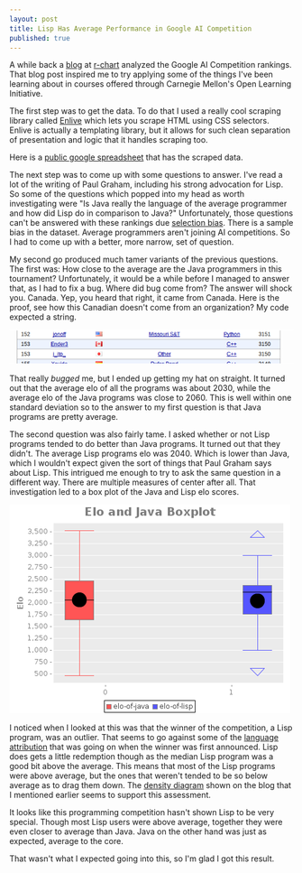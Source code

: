 ```yaml
---
layout: post
title: Lisp Has Average Performance in Google AI Competition
published: true
---
```

A while back a [blog][1] at [r-chart][2] analyzed the Google AI Competition
rankings. That blog post inspired me to try applying some of the things I've
been learning about in courses offered through Carnegie Mellon's Open Learning
Initiative.

The first step was to get the data. To do that I used a really cool scraping
library called [Enlive][3] which lets you scrape HTML using CSS selectors.
Enlive is actually a templating library, but it allows for such clean
separation of presentation and logic that it handles scraping too.

Here is a [public google spreadsheet][4] that has the scraped data.

The next step was to come up with some questions to answer. I've read a lot
of the writing of Paul Graham, including his strong advocation for Lisp. So
some of the questions which popped into my head as worth investigating were
"Is Java really the language of the average programmer and how did Lisp do in
comparison to Java?" Unfortunately, those questions can't be answered with
these rankings due [selection bias][5]. There is a sample bias in the dataset.
Average programmers aren't joining AI competitions.  So I had to come up with a
better, more narrow, set of question.

My second go produced much tamer variants of the previous questions. The first
was: How close to the average are the Java programmers in this tournament?
Unfortunately, it would be a while before I managed to answer that, as I had to
fix a bug. Where did bug come from? The answer will shock you. Canada. Yep, you
heard that right, it came from Canada. Here is the proof, see how this Canadian
doesn't come from an organization? My code expected a string.

![Snippet of Google AI Competition Rankings][6]

That really *bugged* me, but I ended up getting my hat on straight. It turned
out that the average elo of all the programs was about 2030, while the average
elo of the Java programs was close to 2060. This is well within one standard
deviation so to the answer to my first question is that Java programs are
pretty average.

The second question was also fairly tame. I asked whether or not Lisp programs
tended to do better than Java programs. It turned out that they didn't. The
average Lisp programs elo was 2040. Which is lower than Java, which I wouldn't
expect given the sort of things that Paul Graham says about Lisp. This
intrigued me enough to try to ask the same question in a different way. There
are multiple measures of center after all. That investigation led to a
box plot of the Java and Lisp elo scores.

![Boxplot of Java and Lisp Elo Rankings][7]

I noticed when I looked at this was that the winner of the competition, a Lisp
program, was an outlier. That seems to go against some of the
[language attribution][8] that was going on when the winner was first
announced. Lisp does gets a little redemption though as the median Lisp program
was a good bit above the average. This means that most of the Lisp programs
were above average, but the ones that weren't tended to be so below average as
to drag them down. The [density diagram][9] shown on the blog that I mentioned
earlier seems to support this assessment.

It looks like this programming competition hasn't shown Lisp to be very
special. Though most Lisp users were above average, together they were even
closer to average than Java. Java on the other hand was just as expected,
average to the core.

That wasn't what I expected going into this, so I'm glad I got this result.

[1]: http://www.r-chart.com/2010/12/google-ai-challenge-languages-used-by.html
[2]: http://www.r-chart.com/
[3]: https://github.com/cgrand/enlive
[4]: https://spreadsheets.google.com/ccc?key=0AmdrW-WZLahvdEotcEY4VnJIMGtEWjNueXNzeElDcUE&amp;hl=en
[5]: http://en.wikipedia.org/wiki/Selection_bias
[6]: /img/ai-comp/snippet.png
[7]: /img/ai-comp/boxplot.png "Boxplot of Java and Lisp Elo Rankings"
[8]: http://www.zdnet.com/blog/burnette/hungarian-lisp-developer-walks-away-with-google-ai-contest/2131
[9]: http://3.bp.blogspot.com/_FsLa1cMTCWU/TPgyBXF3PhI/AAAAAAAAAjg/M6v-8WEvv98/s1600/lisp_density_plot.png
